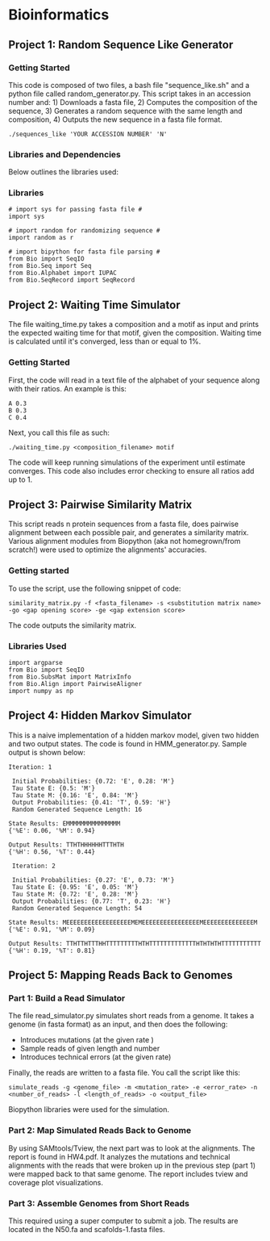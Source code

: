 # Bioinformatics

## Project 1: Random Sequence Like Generator
### Getting Started
This code is composed of two files, a bash file "sequence_like.sh" and a python file called random_generator.py.
This script takes in an accession number and: 1) Downloads a fasta file, 2) Computes the composition of the sequence, 3) Generates a random sequence with the same length and composition, 4) Outputs the new sequence in a fasta file format.
```
./sequences_like 'YOUR ACCESSION NUMBER' 'N'
```
### Libraries and Dependencies
Below outlines the libraries used:
### Libraries
```
# import sys for passing fasta file #
import sys

# import random for randomizing sequence #
import random as r

# import bipython for fasta file parsing #
from Bio import SeqIO
from Bio.Seq import Seq
from Bio.Alphabet import IUPAC
from Bio.SeqRecord import SeqRecord
```
## Project 2: Waiting Time Simulator
The file waiting_time.py takes a composition and a motif as input and prints the expected waiting time for that motif, given the composition. Waiting time is calculated until it's converged, less than or equal to 1%.

### Getting Started
First, the code will read in a text file of the alphabet of your sequence along with their ratios. An example is this:
```
A 0.3
B 0.3
C 0.4
```
Next, you call this file as such:
```
./waiting_time.py <composition_filename> motif
```
The code will keep running simulations of the experiment until estimate converges. This code also includes error checking to ensure all ratios add up to 1.

## Project 3: Pairwise Similarity Matrix
This script reads n protein sequences from a fasta file, does pairwise alignment between each possible pair, and generates a similarity matrix. Various alignment modules from Biopython (aka not homegrown/from scratch!) were used to optimize the alignments' accuracies.

### Getting started
To use the script, use the following snippet of code:
```
similarity_matrix.py -f <fasta_filename> -s <substitution matrix name> -go <gap opening score> -ge <gap extension score>
```
The code outputs the similarity matrix.

### Libraries Used
```
import argparse
from Bio import SeqIO
from Bio.SubsMat import MatrixInfo
from Bio.Align import PairwiseAligner
import numpy as np
```

## Project 4: Hidden Markov Simulator
This is a naive implementation of a hidden markov model, given two hidden and two output states. The code is found in HMM_generator.py. Sample output is shown below:
```
Iteration: 1

 Initial Probabilities: {0.72: 'E', 0.28: 'M'}
 Tau State E: {0.5: 'M'}
 Tau State M: {0.16: 'E', 0.84: 'M'}
 Output Probabilities: {0.41: 'T', 0.59: 'H'}
 Random Generated Sequence Length: 16

State Results: EMMMMMMMMMMMMMMM
{'%E': 0.06, '%M': 0.94}

Output Results: TTHTHHHHHHTTTHTH
{'%H': 0.56, '%T': 0.44}

 Iteration: 2

 Initial Probabilities: {0.27: 'E', 0.73: 'M'}
 Tau State E: {0.95: 'E', 0.05: 'M'}
 Tau State M: {0.72: 'E', 0.28: 'M'}
 Output Probabilities: {0.77: 'T', 0.23: 'H'}
 Random Generated Sequence Length: 54

State Results: MEEEEEEEEEEEEEEEEEEMEMEEEEEEEEEEEEEEEEMEEEEEEEEEEEEEEM
{'%E': 0.91, '%M': 0.09}

Output Results: TTHTTHTTTHHTTTTTTTTTHTHTTTTTTTTTTTTTHTHTHTHTTTTTTTTTTT
{'%H': 0.19, '%T': 0.81}
```
## Project 5: Mapping Reads Back to Genomes

### Part 1: Build a Read Simulator
The file read_simulator.py simulates short reads from a genome. It takes a genome (in fasta format) as an input, and then does the following:

* Introduces mutations (at the given rate )
* Sample reads of given length and number
* Introduces technical errors (at the given rate)

Finally, the reads are written to a fasta file. You call the script like this:
```
simulate_reads -g <genome_file> -m <mutation_rate> -e <error_rate> -n <number_of_reads> -l <length_of_reads> -o <output_file>
```
Biopython libraries were used for the simulation.

### Part 2: Map Simulated Reads Back to Genome
By using SAMtools/Tview, the next part was to look at the alignments. The report is found in HW4.pdf. It analyzes the mutations and technical alignments with the reads that were broken up in the previous step (part 1) were mapped back to that same genome. The report includes tview and coverage plot visualizations.

### Part 3: Assemble Genomes from Short Reads
This required using a super computer to submit a job. The results are located in the N50.fa and scafolds-1.fasta files.
